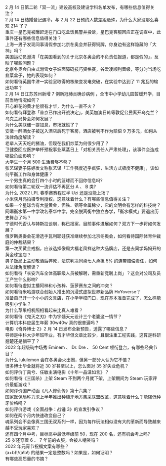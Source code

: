 2 月 14 日第二轮「双一流」建设高校及建设学科名单发布，有哪些信息值得关注？  
2 月 14 日结婚登记遇冷，与 2 月 22 日预约人数差距悬殊，为什么大家没那么喜欢 214 了？  
重庆一星巴克被曝赶走在门口吃盒饭民警并投诉，星巴克客服回应正在调查中，此事件还有哪些信息值得关注？  
上海一男子发现同事请假参加北京冬奥会并获得铜牌，你身边有这样隐藏的「大神」吗？  
美国运动员澄清「在美国看到的关于北京冬奥会的不负责任报道，都是假的」，反映了哪些问题？  
北京冬奥会自由式滑雪女子坡面障碍技巧资格赛，谷爱凌顺利晋级，等分时当场吃韭菜盒子，她的表现如何？  
如何看待英国牛津一实验室取得的核聚变发电突破，在实验中达到了 11 兆瓦的输出功率？  
2 月 14 日江苏苏州新增 7 例新冠肺炎确诊病例 ，全市中小学幼儿园暂缓开学，目前当地情况如何？  
开心麻花的黄才伦很有才华，为什么一直不火？  
如何看待拜登称「普京已作出开战决定」，美英加澳日韩等敦促公民离开乌克兰？乌克兰局势会如何发展？  
为什么美联储一提加息，市场就慌了？  
安徽一醉酒女子被送入酒店后死于客房，酒店被判不作为赔偿 9 万多元，如何从法律角度解读？  
老辈人天天吃的猪油，但现在我们炒菜为何很少用了？  
卫健委回应医护举杯预祝事业蒸蒸日上「对相关责任人严肃处理」，该事件会造成哪些负面影响？  
大学生一个月 500 生活费够不够？  
张艺谋妻子陈婷发文称张艺谋「工作强度近乎疯狂，生活方式极度不健康」，该如何平衡工作和身体健康？  
一个男生真的会打四个小时的篮球而不回你信息吗?  
如何看待第二轮双一流评估不再区分 A 、 B 类?  
为什么 2022 LPL 春季赛赛程过半 Uzi 还是没能上场？  
小米获月亮拍摄专利授权，这意味着什么？有哪些信息值得关注？  
如果一个星球含有大量黄金，但铁、铝等金属稀少，它的文明会有怎样的科技树？  
网曝衡水第一中学改名泰华中学，完全脱离衡中独立办学，「衡水模式」要退出历史舞台了吗？  
宁德时代否认与特斯拉谈崩，称已报案，目前事件进展如何？双方下一步将如何发展？  
俄罗斯奥委会花滑选手瓦利耶娃获准继续参加北京冬奥会，如何看待国际体育仲裁庭的仲裁结果？  
第一次买黄金戒指，应该选择像周大福老凤祥这种大品牌店，还是去同学妈妈开的黄金珠宝店？  
男子饭局上主动敬酒后猝死，法院判决同桌七人承担 5% 的连带赔偿责任，如何从法律角度解读？  
如何看待「长安汽车全体高职级人员被解聘，需重新竞聘上岗」？这会对公司及员工产生什么影响?  
如何看待虚拟主播阿梓和小孩梓、菠萝赛东之间的冲突？  
如何看待米哈游联合创始人推出的沉浸式虚拟世界新品牌 HoYoverse？  
准备自己开一个小小的文具店，在小学学校门口，现在基本准备完成了，怎么样能吸引小学生？  
为什么苹果相机照相看起来比真人难看？  
如何看待《鬼灭之刃》中为宇髓天元设计三个老婆这一情节？  
计算机本科应届生年薪 30w40w 真的很普遍吗？  
电影《奇异博士 2》2 月 14 日发布全新预告，透露了哪些信息？  
导师是中科大少年班毕业，有才华但文章比较少，且很注重工程实践，这算是科研翘楚还是躺平了？  
2022 年超级碗中场秀 Eminem 、 Dr. Dre 、 50 Cent 领衔登台，有哪些经典节目？  
为什么 lululemon 会在冬奥会火出圈，但另一部分人认为它不值？  
很多博士毕业就将近 30 岁甚至以上，怎么面对 35 岁失业危机？  
如何评价丁禹兮、任敏主演电影《十年一品温如言》？  
如何看待《三国杀》上架 Steam 不到两个月就下架，上架期间为 Steam 玩家评价最低游戏？  
如何评价国产动画《凡人修仙传》第十六集？  
国家医保局称力求上半年推出种植牙地方集采联盟改革，这意味着什么？能降低种牙价格吗？  
如何评价游戏《全面战争：战锤 3》的宣发引争议？  
如何在两个月内快速改变自己？  
魂系列会不会像真三国无双系列一样，因为每作玩法相似没有大的革新而导致越来越不受玩家喜欢？  
还有四个月中考，目标高中最低年级前 50，现在 200 名，还有机会考上吗?  
25 岁还穿着 6 、 7 年前的衣服，会被人嘲笑吗？  
2022 年元宵节祝福文案有哪些？  
(a+b)!/(a!b!) 的结果一定是整数吗？如果是，如何证明？  
有哪些高质量的书摘？  
